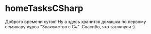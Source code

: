 # homeTasksCSharp
Доброго времени суток!
Ну а здесь хранится домашка по первому семинару курса "Знакомство с С#".
Спасибо, что заглянули :)
